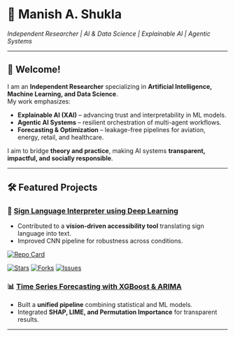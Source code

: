 # 🚀 Manish A. Shukla  
*Independent Researcher | AI & Data Science | Explainable AI | Agentic Systems*   

---

## 👋 Welcome!  
I am an **Independent Researcher** specializing in **Artificial Intelligence, Machine Learning, and Data Science**.  
My work emphasizes:  
- **Explainable AI (XAI)** – advancing trust and interpretability in ML models.  
- **Agentic AI Systems** – resilient orchestration of multi-agent workflows.  
- **Forecasting & Optimization** – leakage-free pipelines for aviation, energy, retail, and healthcare.  

I aim to bridge **theory and practice**, making AI systems **transparent, impactful, and socially responsible**.  

---

## 🛠️ Featured Projects  

### 🧠 [Sign Language Interpreter using Deep Learning](https://github.com/harshbg/Sign-Language-Interpreter-using-Deep-Learning)  
- Contributed to a **vision-driven accessibility tool** translating sign language into text.  
- Improved CNN pipeline for robustness across conditions.

[![Repo Card](https://github-readme-stats.vercel.app/api/pin/?username=harshbg&repo=Sign-Language-Interpreter-using-Deep-Learning&cache_seconds=86400)](https://github.com/harshbg/Sign-Language-Interpreter-using-Deep-Learning)

[![Stars](https://img.shields.io/github/stars/harshbg/Sign-Language-Interpreter-using-Deep-Learning?style=social)](https://github.com/harshbg/Sign-Language-Interpreter-using-Deep-Learning/stargazers)
[![Forks](https://img.shields.io/github/forks/harshbg/Sign-Language-Interpreter-using-Deep-Learning?style=social)](https://github.com/harshbg/Sign-Language-Interpreter-using-Deep-Learning/network/members)
[![Issues](https://img.shields.io/github/issues/harshbg/Sign-Language-Interpreter-using-Deep-Learning)](https://github.com/harshbg/Sign-Language-Interpreter-using-Deep-Learning/issues)


### 📊 [Time Series Forecasting with XGBoost & ARIMA](https://github.com/Manishms18)  
- Built a **unified pipeline** combining statistical and ML models.  
- Integrated **SHAP, LIME, and Permutation Importance** for transparent results.  

---
